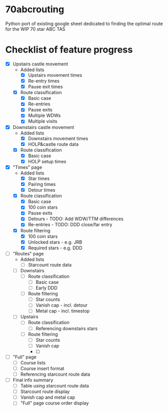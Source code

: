 # 70abcrouting
Python port of existing google sheet dedicated to finding the optimal route for the WIP 70 star ABC TAS

# Checklist of feature progress

- [x] Upstairs castle movement
    * Added lists
        - [x] Upstairs movement times
        - [x] Re-entry times
        - [x] Pause exit times
    - [x] Route classification
        - [x] Basic case
        - [x] Re-entries
        - [x] Pause exits
        - [x] Multiple WDWs
        - [x] Multiple visits
- [x] Downstairs castle movement
    * Added lists
        - [x] Downstairs movement times
        - [x] HOLP&castle route data
    - [x] Route classification
        - [x] Basic case
        - [x] HOLP setup times
- [x] "Times" page
    * Added lists
        - [x] Star times
        - [x] Pairing times
        - [x] Detour times
    - [x] Route classification
        - [x] Basic case
        - [x] 100 coin stars
        - [x] Pause exits 
        - [x] Detours - TODO: Add WDW/TTM differences
        - [x] Re-entries - TODO: DDD close/far entry
    - [x] Route filtering
        - [x] 100 coin stars
        - [x] Unlocked stars - e.g. JRB
        - [x] Required stars - e.g. DDD
- [ ] "Routes" page
    * Added lists
        - [ ] Starcount route data
    - [ ] Downstairs
        - [ ] Route classification
            - [ ] Basic case
            - [ ] Early DDD
        - [ ] Route filtering
            - [ ] Star counts 
            - [ ] Vanish cap - incl. detour
            - [ ] Metal cap - incl. timestop
    - [ ] Upstairs
        - [ ] Route classification
            - [ ] Referencing downstairs stars
        - [ ] Route filtering
            - [ ] Star counts
            - [ ] Vanish cap
            - [ ] 
- [ ] "Full" page
    - [ ] Course lists
    - [ ] Course insert format
    - [ ] Referencing starcount route data
- [ ] Final info summary
    - [ ] Table using starcount route data
    - [ ] Starcount route display
    - [ ] Vanish cap and metal cap
    - [ ] "Full" page course order display
